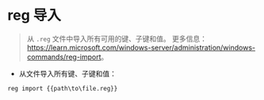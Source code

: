 # reg 导入

> 从 `.reg` 文件中导入所有可用的键、子键和值。
> 更多信息：<https://learn.microsoft.com/windows-server/administration/windows-commands/reg-import>。

- 从文件导入所有键、子键和值：

`reg import {{path\to\file.reg}}`